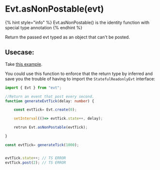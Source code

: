 # Evt.asNonPostable(evt)

{% hint style="info" %}
Evt.asNonPostable() is the identity function with special type annotation
{% endhint %}

Return the passed evt typed as an object that can't be posted.

## Usecase:

Take [this example](https://docs.evt.land/api/statefulevt#make-a-statefulevt-readonly).

You could use this function to enforce that the return type by inferred and save you the trouble of having to import the `StatefulReadonlyEvt` interface:

```typescript
import { Evt } from "evt";

//Return an event that post every second.
function generateEvtTick(delay: number) {

    const evtTick= Evt.create(0);

    setInterval(()=> evtTick.state++, delay);

    retrun Evt.asNonPostable(evtTick);

}

const evtTick= generateTick(1000);


evtTick.state++; // TS ERROR
evtTick.post(2); // TS ERROR
```
